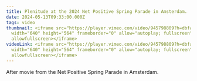 ```yaml
---
title: Plenitude at the 2024 Net Positive Spring Parade in Amsterdam.
date: 2024-05-13T09:33:00.000Z
tags: video
thumbnail: <iframe src="https://player.vimeo.com/video/945798809?h=dbfa427625"
  width="640" height="564" frameborder="0" allow="autoplay; fullscreen"
  allowfullscreen></iframe>
videoLink: <iframe src="https://player.vimeo.com/video/945798809?h=dbfa427625"
  width="640" height="564" frameborder="0" allow="autoplay; fullscreen"
  allowfullscreen></iframe>
---
```

After movie from the Net Positive Spring Parade in Amsterdam.
